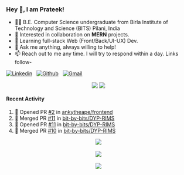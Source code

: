 ### Hey 👋, I am Prateek!
- 👨‍🎓 B.E. Computer Science undergraduate from Birla Institute of Technology and Science (BITS) Pilani, India
- 💖 Interested in collaboration on **MERN** projects.
- 🌱 Learning full-stack Web (Front/Back/UI-UX) Dev.
- 💬 Ask me anything, always willing to help!
- 📫 Reach out to me any time. I will try to respond within a day. Links follow-

<!-- Connection Links -->
[![Linkedin](https://img.shields.io/badge/-LinkedIn-blue?style=flat&logo=Linkedin&logoColor=white)](https://www.linkedin.com/in/bit-by-bits/)&nbsp;&nbsp;
[![Github](https://img.shields.io/badge/-Github-000?style=flat&logo=Github&logoColor=white)](https://github.com/bit-by-bits)&nbsp;&nbsp;
[![Gmail](https://img.shields.io/badge/-Gmail-c14438?style=flat&logo=Gmail&logoColor=white)](mailto:kashyapprateek13@gmail.com)

<!-- User Stats -->
<p align="center">
  <img align="center" src="https://img.shields.io/github/followers/bit-by-bits?style=social" />  
  <img align="center" src="https://visitor-badge.laobi.icu/badge?page_id=bit-by-bits.visitor-badge" />
</p>

#### Recent Activity

<!--START_SECTION:activity-->
1. 💪 Opened PR [#2](https://github.com/ankytheape/frontend/pull/2) in [ankytheape/frontend](https://github.com/ankytheape/frontend)
2. 🎉 Merged PR [#11](https://github.com/bit-by-bits/DYP-RIMS/pull/11) in [bit-by-bits/DYP-RIMS](https://github.com/bit-by-bits/DYP-RIMS)
3. 💪 Opened PR [#11](https://github.com/bit-by-bits/DYP-RIMS/pull/11) in [bit-by-bits/DYP-RIMS](https://github.com/bit-by-bits/DYP-RIMS)
4. 🎉 Merged PR [#10](https://github.com/bit-by-bits/DYP-RIMS/pull/10) in [bit-by-bits/DYP-RIMS](https://github.com/bit-by-bits/DYP-RIMS)
<!--END_SECTION:activity-->

<!-- Coding Stats -->
<p align="center">
  <img align="center" src="https://github-readme-stats-sigma-five.vercel.app/api?username=bit-by-bits&show_icons=true&theme=dark" /> <br><br>
  <img align="center" src="https://github-readme-streak-stats.herokuapp.com/?user=bit-by-bits&theme=dark" /> <br><br>
  <img align="center" src="https://github-readme-stats.vercel.app/api/wakatime?username=bit_by_bits&layout=compact&theme=dark" />  
</p>

